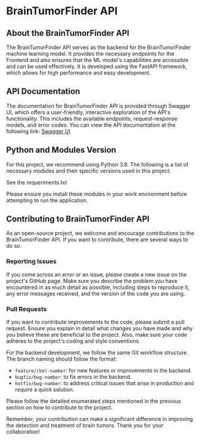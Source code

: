 # BrainTumorFinder API

## About the BrainTumorFinder API

The BrainTumorFinder API serves as the backend for the BrainTumorFinder machine learning model. It provides the necessary endpoints for the Frontend and also ensures that the ML model's capabilities are accessible and can be used effectively. It is developed using the FastAPI framework, which allows for high performance and easy development.

## API Documentation

The documentation for BrainTumorFinder API is provided through Swagger UI, which offers a user-friendly, interactive exploration of the API's functionality. This includes the available endpoints, request-response models, and error codes. You can view the API documentation at the following link: [Swagger UI]([link-to-swagger-ui](https://btf-image-analyzer-api-production.up.railway.app/docs))


## Python and Modules Version

For this project, we recommend using Python 3.8. The following is a list of necessary modules and their specific versions used in this project:

See the requeriments.txt

Please ensure you install these modules in your work environment before attempting to run the application.

## Contributing to BrainTumorFinder API

As an open-source project, we welcome and encourage contributions to the BrainTumorFinder API. If you want to contribute, there are several ways to do so.

### Reporting Issues

If you come across an error or an issue, please create a new issue on the project's GitHub page. Make sure you describe the problem you have encountered in as much detail as possible, including steps to reproduce it, any error messages received, and the version of the code you are using.

### Pull Requests

If you want to contribute improvements to the code, please submit a pull request. Ensure you explain in detail what changes you have made and why you believe these are beneficial to the project. Also, make sure your code adheres to the project's coding and style conventions.

For the backend development, we follow the same Git workflow structure. The branch naming should follow the format:
  
  - `feature/(be)-number`: for new features or improvements in the backend.
  - `bugfix/bug-number`: to fix errors in the backend.
  - `hotfix/bug-number`: to address critical issues that arise in production and require a quick solution.

Please follow the detailed enumerated steps mentioned in the previous section on how to contribute to the project.

Remember, your contribution can make a significant difference in improving the detection and treatment of brain tumors. Thank you for your collaboration!
